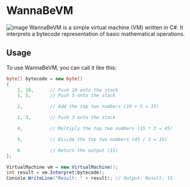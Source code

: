 # WannaBeVM

![image](https://github.com/AlexRasch/WannaBeVM/assets/46262688/430cced8-a17b-46f2-8143-ff1098fab3b0)
WannaBeVM is a simple virtual machine (VM) written in C#. It interprets a bytecode representation of basic mathematical operations.

## Usage

To use WannaBeVM, you can call it like this:

```csharp
byte[] bytecode = new byte[]
{
    1, 10,      // Push 10 onto the stack
    1, 5,       // Push 5 onto the stack

    2,          // Add the top two numbers (10 + 5 = 15)

    1, 3,       // Push 3 onto the stack

    4,          // Multiply the top two numbers (15 * 3 = 45)

    5,          // Divide the top two numbers (45 / 3 = 15)

    6           // Return the output (15)
};

VirtualMachine vm = new VirtualMachine();
int result = vm.Interpret(bytecode);
Console.WriteLine("Result: " + result); // Output: Result: 15
```
